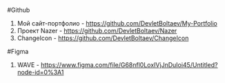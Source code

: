 #Github 

1. Мой сайт-портфолио - https://github.com/DevletBoltaev/My-Portfolio
2. Проект Nazer - https://github.com/DevletBoltaev/Nazer
3. ChangeIcon - https://github.com/DevletBoltaev/ChangeIcon

#Figma

1. WAVE - https://www.figma.com/file/G68nfl0LoxIVjJnDuIoi45/Untitled?node-id=0%3A1

